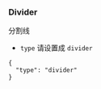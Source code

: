 ### Divider

分割线

-   `type` 请设置成 `divider`

```schema:height="200" scope="form-item"
{
  "type": "divider"
}
```
